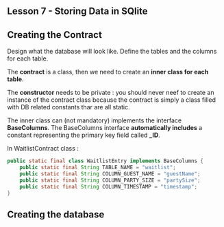 ## Lesson 7  - Storing Data in SQlite

## Creating the Contract

Design what the database will look like.
Define the tables and the columns for each table.

The **contract** is a class, then we need to create an **inner class for each table**. 

The **constructor** needs to be private : you should never neef to create an instance of the contract class because the contract is simply a class filled with DB related constants thar are all static.

The inner class can (not mandatory) implements the interface **BaseColumns**.
The BaseColumns interface **automatically includes** a constant representing the primary key field called **_ID**.

In WaitlistContract class :
```java
public static final class WaitlistEntry implements BaseColumns {
    public static final String TABLE_NAME = "waitlist";
    public static final String COLUMN_GUEST_NAME = "guestName";
    public static final String COLUMN_PARTY_SIZE = "partySize";
    public static final String COLUMN_TIMESTAMP = "timestamp";
}
```

## Creating the database



